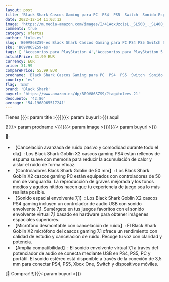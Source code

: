 ```yaml
---
layout: post
title: 'Black Shark Cascos Gaming para PC  PS4  PS5  Switch  Sonido Espacial Envolvente 7.1  Micrófono con Reducción de Ruido Desmontable  Auriculares Gaming con Conector Audio 3 5 mm y Tarjeta de Sonido USB'
date: 2022-12-14 11:03:12
image: 'https://m.media-amazon.com/images/I/41AoxUzc1sL._SL500_._SL400_.jpg'
comments: true
category: ofertas
author: 'tole.es'
slug: 'B09V86SZS9-es Black Shark Cascos Gaming para PC PS4 PS5 Switch Sonido...'
sku: 'B09V86SZS9-es'
tags: [ 'Accesorios para PlayStation 4','Accesorios para PlayStation 5','Auriculares gaming con micrófono para PlayStation 4','Auriculares para PlayStation 5','Hardware y juegos para PlayStation 4','Hardware y juegos para PlayStation 5','Videojuegos','black shark','ps4','ps5','🇪🇸', ]
actualPrice: 31.99 EUR
currency: EUR
price: 31.99
comparePrice: 55.99 EUR
prodname: 'Black Shark Cascos Gaming para PC  PS4  PS5  Switch  Sonido Espacial Envolvente 7.1  Micrófono con Reducción de Ruido Desmontable  Auriculares Gaming con Conector Audio 3 5 mm y Tarjeta de Sonido USB'
country: 'es'
flag: '🇪🇸'
brand: 'Black Shark'
buyurl: 'https://www.amazon.es/dp/B09V86SZS9/?tag=tolees-21'
descuento: '42.86'
average: '54.1968965517241'
---
```


Tienes [{{< param title >}}]({{< param buyurl >}}) aqui!

[![{{< param prodname >}}]({{< param image >}})]({{< param buyurl >}})

🔎:

- 【Cancelación avanzada de ruido pasivo y comodidad durante todo el día】: Los Black Shark Goblin X2 cascos gaming PS4 están rellenos de espuma suave con memoria para reducir la acumulación de calor y aislar el ruido de forma eficaz.
- 【Controladores Black Shark Goblin de 50 mm】: Los Black Shark Goblin X2 cascos gaming PC están equipados con controladores de 50 mm de vanguardia. La reproducción de graves mejorada y los tonos medios y agudos nítidos hacen que tu experiencia de juego sea lo más realista posible.
- 【Sonido espacial envolvente 7,1】: Los Black Shark Goblin X2 cascos PS4 gaming incluyen un controlador de audio USB con sonido envolvente 7,1. Sumérgete en tus juegos favoritos con el sonido envolvente virtual 7,1 basado en hardware para obtener imágenes espaciales superiores.
- 【Micrófono desmontable con cancelación de ruido】: El Black Shark Goblin X2 micrófono del cascos gaming 7.1 ofrece un rendimiento con calidad de estudio y cancelación de ruido. Recoge tu voz con claridad y potencia.
- 【Amplia compatibilidad】: El sonido envolvente virtual 7,1 a través del potenciador de audio se conecta mediante USB en PS4, PS5, PC y portátil. El sonido estéreo está disponible a través de la conexión de 3,5 mm para conectar PS4, PS5, Xbox One, Switch y dispositivos móviles.

[🛒 Comprar!!!]({{< param buyurl >}})
